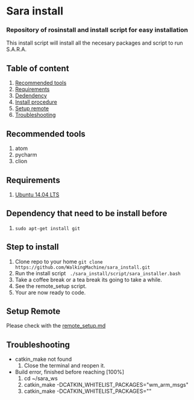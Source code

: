 # Sara install

### Repository of rosinstall and install script for easy installation
This install script will install all the necesary packages and script to run S.A.R.A.

## Table of content
1. [Recommended tools](#recommended-tools)
2. [Requirements](#requirements)
3. [Dedendency](#dependency-that-need-to-be-install-before)
4. [Install procedure](#step-to-install)
5. [Setup remote](#setup-remote)
6. [Troubleshooting](#troubleshooting)

## Recommended tools
1. atom
2. pycharm
3. clion

## Requirements
1. [Ubuntu 14.04 LTS](http://releases.ubuntu.com/trusty/ubuntu-14.04.4-server-amd64.iso)

## Dependency that need to be install before
1.  ``` sudo apt-get install git ```

## Step to install
1. Clone repo to your home ``` git clone https://github.com/WalkingMachine/sara_install.git ```
2. Run the install script ``` ./sara_install/script/sara_installer.bash```
3. Take a coffee break or a tea break its going to take a while.
4. See the remote_setup script.
5. Your are now ready to code.

## Setup Remote

Please check with the [remote_setup.md](https://github.com/WalkingMachine/sara_install/blob/master/remote_setup.md)

## Troubleshooting

* catkin_make not found
  1. Close the terminal and reopen it.
* Build error, finished before reaching [100%]
  1. cd ~/sara_ws
  2. catkin_make -DCATKIN_WHITELIST_PACKAGES="wm_arm_msgs"
  3. catkin_make -DCATKIN_WHITELIST_PACKAGES=""
